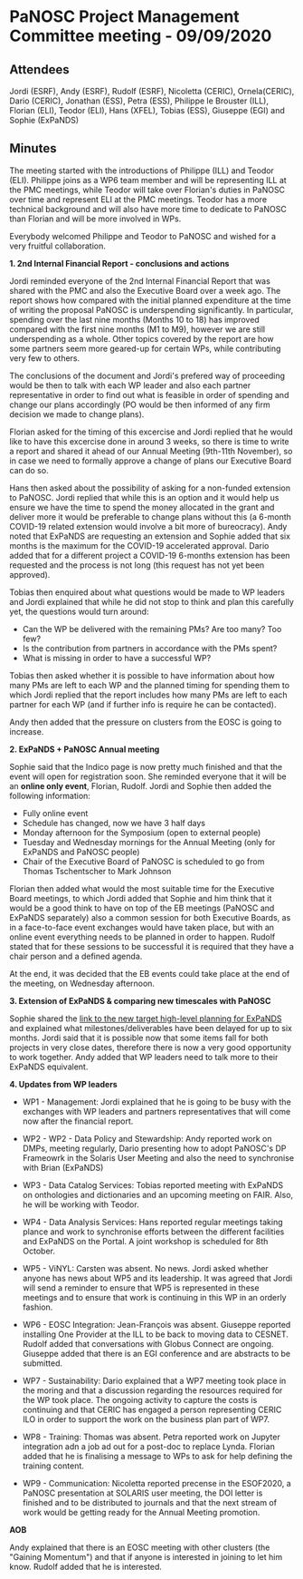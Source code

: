 ﻿PaNOSC Project Management Committee meeting - 09/09/2020
========================================================


Attendees
-------
Jordi (ESRF), Andy (ESRF), Rudolf (ESRF), Nicoletta (CERIC), Ornela(CERIC), Dario (CERIC), Jonathan (ESS), Petra (ESS), Philippe le Brouster (ILL), Florian (ELI), Teodor (ELI), Hans (XFEL), Tobias (ESS), Giuseppe (EGI) and Sophie (ExPaNDS) 


Minutes
-------	

The meeting started with the introductions of Philippe (ILL) and Teodor (ELI).
Philippe joins as a WP6 team member and will be representing ILL at the PMC meetings, while Teodor will take over Florian's duties in PaNOSC over time and represent ELI at the PMC meetings. Teodor has a more technical background and will also have more time to dedicate to PaNOSC than Florian and will be more involved in WPs.

Everybody welcomed Philippe and Teodor to PaNOSC and wished for a very fruitful collaboration. 

**1. 2nd Internal Financial Report - conclusions and actions**

Jordi reminded everyone of the 2nd Internal Financial Report that was shared with the PMC and also the Executive Board over a week ago. The report shows how compared with the initial planned expenditure at the time of writing the proposal PaNOSC is underspending significantly. In particular, spending over the last nine months (Months 10 to 18) has improved compared with the first nine months (M1 to M9), however we are still underspending as a whole. Other topics covered by the report are how some partners seem more geared-up for certain WPs, while contributing very few to others.

The conclusions of the document and Jordi's prefered way of proceeding would be then to talk with each WP leader and also each partner representative in order to find out what is feasible in order of spending and change our plans accordingly (PO would be then informed of any firm decision we made to change plans).

Florian asked for the timing of this excercise and Jordi replied that he would like to have this excercise done in around 3 weeks, so there is time to write a report and shared it ahead of our Annual Meeting (9th-11th November), so in case we need to formally approve a change of plans our Executive Board can do so.

Hans then asked about the possibility of asking for a non-funded extension to PaNOSC. Jordi replied that while this is an option and it would help us ensure we have the time to spend the money allocated in the grant and deliver more it would be preferable to change plans without this (a 6-month COVID-19 related extension would involve a bit more of bureocracy). Andy noted that ExPaNDS are requesting an extension and Sophie added that six months is the maximum for the COVID-19 accelerated approval. Dario added that for a different project a COVID-19 6-months extension has been requested and the process is not long (this request has not yet been approved).

Tobias then enquired about what questions would be made to WP leaders and Jordi explained that while he did not stop to think and plan this carefully yet, the questions would turn around:

* Can the WP be delivered with the remaining PMs? Are too many? Too few?
* Is the contribution from partners in accordance with the PMs spent?
* What is missing in order to have a successful WP?

Tobias then asked whether it is possible to have information about how many PMs are left to each WP and the planned timing for spending them to which Jordi replied that the report includes how many PMs are left to each partner for each WP (and if further info is require he can be contacted).

Andy then added that the pressure on clusters from the EOSC is going to increase.

**2. ExPaNDS + PaNOSC Annual meeting**

Sophie said that the Indico page is now pretty much finished and that the event will open for registration soon. She reminded everyone that it will be an **online only event**, Florian, Rudolf. Jordi and Sophie then added the following information:

* Fully online event
* Schedule has changed, now we have 3 half days
* Monday afternoon for the Symposium (open to external people)
* Tuesday and Wednesday mornings for the Annual Meeting (only for ExPaNDS and PaNOSC people)
* Chair of the Executive Board of PaNOSC is scheduled to go from Thomas Tschentscher to Mark Johnson

Florian then added what would the most suitable time for the Executive Board meetings, to which Jordi added that Sophie and him think that it would be a good think to have on top of the EB meetings (PaNOSC and ExPaNDS separately) also a common session for both Executive Boards, as in a face-to-face event exchanges would have taken place, but with an online event everything needs to be planned in order to happen. Rudolf stated that for these sessions to be successful it is required that they have a chair person and a defined agenda.

At the end, it was decided that the EB events could take place at the end of the meeting, on Wednesday afternoon.

**3. Extension of ExPaNDS & comparing new timescales with PaNOSC**

Sophie shared the [link to the new target high-level planning for ExPaNDS](https://docs.google.com/spreadsheets/d/1SHsImuQ59sd7O7BPSo91pmSJyP-7ncADrfRSCaNIUgo/edit#gid=287909816) and explained what milestones/deliverables have been delayed for up to six months. Jordi said that it is possible now that some items fall for both projects in very close dates, therefore there is now a very good opportunity to work together. Andy added that WP leaders need to talk more to their ExPaNDS equivalent.

**4. Updates from WP leaders**

* WP1 - Management: Jordi explained that he is going to be busy with the exchanges with WP leaders and partners representatives that will come now after the financial report.

* WP2 - WP2 - Data Policy and Stewardship: Andy reported work on DMPs, meeting regularly, Dario presenting how to adopt PaNOSC's DP Frameowrk in the Solaris User Meeting and also the need to synchronise with Brian (ExPaNDS)

* WP3 - Data Catalog Services: Tobias reported meeting with ExPaNDS on onthologies and dictionaries and an upcoming meeting on FAIR. Also, he will be working with Teodor.

* WP4 - Data Analysis Services: Hans reported regular meetings taking plance and work to synchronise efforts between the different facilities and ExPaNDS on the Portal. A joint workshop is scheduled for 8th October.

* WP5 - ViNYL: Carsten was absent. No news. Jordi asked whether anyone has news about WP5 and its leadership. It was agreed that Jordi will send a reminder to ensure that WP5 is represented in these meetings and to ensure that work is continuing in this WP in an orderly fashion.

* WP6 - EOSC Integration: Jean-François was absent. Giuseppe reported installing One Provider at the ILL to be back to moving data to CESNET. Rudolf added that conversations with Globus Connect are ongoing. Giuseppe added that there is an EGI conference and are abstracts to be submitted.

* WP7 - Sustainability: Dario explained that a WP7 meeting took place in the moring and that a discussion regarding the resources required for the WP took place. The ongoing activity to capture the costs is continuing and that CERIC has engaged a person representing CERIC ILO in order to support the work on the business plan part of WP7.

* WP8 - Training: Thomas was absent. Petra reported work on Jupyter integration adn a job ad out for a post-doc to replace Lynda. Florian added that he is finalising a message to WPs to ask for help defining the training content.

* WP9 - Communication: Nicoletta reported precense in the ESOF2020, a PaNOSC presentation at SOLARIS user meeting, the DOI letter is finished and to be distributed to journals and that the next stream of work would be getting ready for the Annual Meeting promotion.


**AOB**

Andy explained that there is an EOSC meeting with other clusters (the "Gaining Momentum") and that if anyone is interested in joining to let him know. Rudolf added that he is interested.
















